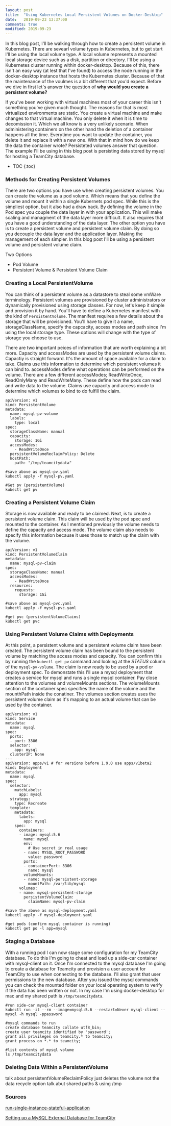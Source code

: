```yaml
---
layout: post
title:  "Using Kubernetes Local Persistent Volumes on Docker-Desktop"
date:   2019-09-23 13:37:00
comments: true
modified: 2019-09-23
---
```


In this blog post, I'll be walking through how to create a persistent volume in Kubernetes. There are sevearl volume types in Kubernetes, but to get start I'll be using the local volume type. A local volume represents a mounted local storage device such as a disk, partition or directory. I'll be using a Kubernetes cluster running within docker-desktop. Because of this, there isn't an easy way (at lest that I've found) to access the node running in the docker-desktop instance that hosts the Kubernetes cluster. Because of that the maintenance of the voulmes is a bit different that you'd expect. Before we dive in first let's answer the question of __why would you create a persistent volume?__

If you've been working with virtual machines most of your career this isn't something you've given much thought. The reasons for that is most virtualized environments are static. You create a virtual machine and make changes to that virtual machine. You only delete it when it is time to decomission it. Which we all know is a very unlikely scenario. When administering containers on the other hand the deletion of a container happens all the time. Everytime you want to update the container, you delete it and replace it with a new one. With that in mind how do we keep the data the container wrote? Persisteted volumes answer that question. The example I'll be using in this blog post is persisting data stored by mysql for hosting a TeamCity database. 

* TOC
{:toc}

### Methods for Creating Persistent Volumes

There are two options you have use when creating persistent volumes. You can create the volume as a pod volume. Which means that you define the volume and mount it within a single Kubernets pod spec. While this is the simpliest option, but it also had a draw back. By defining the volume in the Pod spec you couple the data layer in with your application. This will make scaling and managment of the data layer more difficult. It also requires that you have a good understanding of the data layer. The other option you have is to create a persistent volume and persistent volume claim. By doing so you decouple the data layer and the application layer. Making the management of each simpler. In this blog post I'll be using a persistent volume and persistent volume claim.

Two Options
* Pod Volume
* Persistent Volume & Persistent Volume Claim

### Creating a Local PersistentVolume

You can think of a persistent volume as a datastore to steal some vmWare terminology. Persistent volumes are provisioned by cluster administrators or dynamically provisioned using storage classes. For now, let's keep it simple and provision it by hand. You'll have to define a Kubernetes manifest with the kind of `PersistentVolume`. The manifest requires a few details about the storage that will be provisioned. You'll have to give it a name, storageClassName, specify the capcacity, access modes and path since I'm using the local storage type. These options will change with the type of storage you choose to use. 

There are two important peices of information that are worth explaining a bit more. Capacity and accessModes are used by the persistent volume claims. Capactiy is straight forward. It's the amount of space available for a claim to take. Claims use this information to determine which persistent volumes it can bind to. accessModes define what operations can be performed on the volume. There are a few different accessModes; ReadWriteOnce, ReadOnlyMany and ReadWriteMany. These define how the pods can read and write data to the volume. Claims use capacity and access mode to determine which volumes to bind to do fulfill the claim. 

```
apiVersion: v1
kind: PersistentVolume
metadata:
  name: mysql-pv-volume
  labels:
    type: local
spec:
  storageClassName: manual
  capacity:
    storage: 1Gi
  accessModes:
    - ReadWriteOnce
  persistentVolumeReclaimPolicy: Delete
  hostPath:
    path: "/tmp/teamcitydata"
```

```
#save above as mysql-pv.yaml
kubectl apply -f mysql-pv.yaml

#Get pv (persistentVolume)
kubectl get pv
```



### Creating a Persistent Volume Claim

Storage is now available and ready to be claimed. Next, is to create a persistent volume claim. This claim will be used by the pod spec and mounted to the container. As I mentioned previously the volume needs to define the capacity and access mode. The volume claim also needs to specify this information because it uses those to match up the claim with the volume. 


```
apiVersion: v1
kind: PersistentVolumeClaim
metadata:
  name: mysql-pv-claim
spec:
  storageClassName: manual
  accessModes:
    - ReadWriteOnce
  resources:
    requests:
      storage: 1Gi
```

```
#save above as mysql-pvc.yaml
kubectl apply -f mysql-pvc.yaml

#get pvc (persistentVolumeClaims)
kubectl get pvc
```

### Using Persistent Volume Claims with Deployments

At this point, a persistent volume and a persistent volume claim have been created. The persistent volume claim has been bound to the persistent volume by matching the access modes and capacity. You can confirm this by running the `kubectl get pv` command and looking at the _STATUS_ column of the `mysql-pv-volume`. The claim is now ready to be used by a pod or deployment spec. To demonstate this I'll use a mysql deployment that creates a service for mysql and runs a single mysql container. Pay close attention to the volumes and volumeMounts sections. The volumeMounts section of the container spec specifies the name of the volume and the mounthPath inside the conatiner. The volumes section creates uses the persistent volume claim as it's mapping to an actual volume that can be used by the container.

```
apiVersion: v1
kind: Service
metadata:
  name: mysql
spec:
  ports:
  - port: 3306
  selector:
    app: mysql
  clusterIP: None
---
apiVersion: apps/v1 # for versions before 1.9.0 use apps/v1beta2
kind: Deployment
metadata:
  name: mysql
spec:
  selector:
    matchLabels:
      app: mysql
  strategy:
    type: Recreate
  template:
    metadata:
      labels:
        app: mysql
    spec:
      containers:
      - image: mysql:5.6
        name: mysql
        env:
          # Use secret in real usage
        - name: MYSQL_ROOT_PASSWORD
          value: password
        ports:
        - containerPort: 3306
          name: mysql
        volumeMounts:
        - name: mysql-persistent-storage
          mountPath: /var/lib/mysql
      volumes:
      - name: mysql-persistent-storage
        persistentVolumeClaim:
          claimName: mysql-pv-claim
```

```
#save the above as mysql-deployment.yaml
kubectl apply -f mysql-deployment.yaml

#get pods (confirm mysql container is running)
kubectl get po -l app=mysql
```

### Staging a Database

With a running pod I can now stage some configuration for my TeamCity database. To do this I'm going to cheat and load up a side-car container with mysql-client on it. Once I'm connected to the mysql database I'm going to create a database for Teamcity and provision a user account for TeamCity to use when connecting to the database. I'll also grant that user permissions to the new database. After you issued the mysql commands you can check the mounted folder on your local operating system to verify if the data has been written or not. In my case I'm using docker-desktop for mac and my shared path is `/tmp/teamcitydata`.

```
#run side-car mysql-client container
kubectl run -it --rm --image=mysql:5.6 --restart=Never mysql-client -- mysql -h mysql -ppassword

#mysql commands to run
create database teamcity collate utf8_bin;
create user teamcity identified by 'password';
grant all privileges on teamcity.* to teamcity;
grant process on *.* to teamcity;

#list contents of mysql volume
ls /tmp/teamcitydata
```

### Deleting Data Within a PersistentVolume

talk about persistentVolumeReclaimPolicy just deletes the volume not the data 
recycle option
talk abut shared paths & using /tmp


### Sources

[run-single-instance-stateful-application](https://kubernetes.io/docs/tasks/run-application/run-single-instance-stateful-application/)

[Setting up a MySQL External Database for TeamCity](https://www.jetbrains.com/help/teamcity/setting-up-an-external-database.html?_ga=2.213872598.374019039.1565610915-964155662.1565610915#SettingupanExternalDatabase-MySQL)